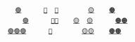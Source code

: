 <pre>
    <a href="https://notes.neeasade.net/search-term-playlists.html">🟢</a>      <a href="https://notes.neeasade.net/xeros-irc-ref.html">🔴</a>  <a href="https://notes.neeasade.net/o7.html">🔴</a>        <a href="https://github.com/neeasade/dotfiles/blob/master/bin/bin/og">🟡</a>    <a href="https://github.com/neeasade/dotfiles/blob/master/bin/bin/btags">🟠</a>
      <a href="https://github.com/neeasade/dotfiles/blob/master/shell/.sh.d/environment">🟢</a>      <a href="https://github.com/neeasade/dotfiles/blob/master/shell/.sh.d/environment_emacs">🔴</a><a href="https://github.com/neeasade/emacs.d/blob/master/lisp/dirt.el">🔴</a>    <a href="https://github.com/neeasade/dotfiles/blob/master/bin/bin/ltheme">🟡</a>  <a href="https://notes.neeasade.net/tickling-bash-a-rofi-adventure.html">🟡</a>      <a href="https://notes.neeasade.net/Ryo_Fukui.html">🟠</a><a href="https://github.com/neeasade/dotfiles/blob/master/bin/bin/player.sh">🟠</a>
  <a href="https://notes.neeasade.net/systemd-user-services.html">🟢</a><a href="https://github.com/neeasade/emacs.d/blob/master/lisp/trees/follow.el">🟢</a><a href="https://github.com/neeasade/dotfiles/blob/master/shell/.sh.d/style">🟢</a>      <a href="https://github.com/neeasade/dotfiles/blob/master/wm/.wm/panel/lemonade">🔴</a>        <a href="https://github.com/neeasade/dotfiles/blob/master/wm/.wm/scripts/visual/xpad">🟡</a><a href="https://github.com/neeasade/dotfiles/blob/master/os/mac/bin/skhdrc-gen">🟡</a>    <a href="https://github.com/neeasade/dotfiles/blob/master/bin/bin/mpv">🟠</a><a href="https://github.com/neeasade/tarps">🟠</a>
</pre>
